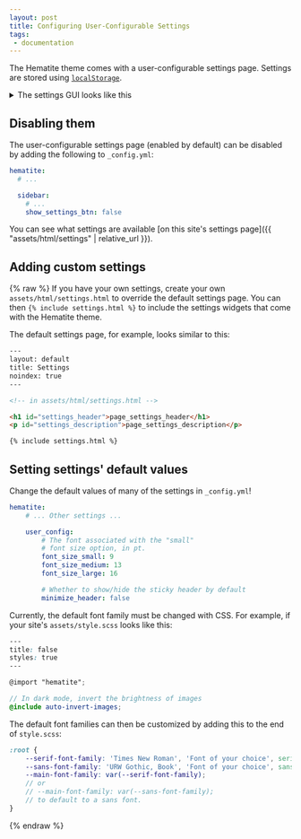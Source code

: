 ```yaml
---
layout: post
title: Configuring User-Configurable Settings
tags:
 - documentation
---
```


The Hematite theme comes with a user-configurable settings page. Settings are stored using [`localStorage`](https://developer.mozilla.org/en-US/docs/Web/API/Window/localStorage).

<details markdown=1><summary>The settings GUI looks like this</summary>
```md
<!--
    Include the settings GUI in a page with the following Liquid include:
-->
{% raw %}{% include settings.html %}{% endraw %}
```
{% include settings.html %}
</details>

## Disabling them
The user-configurable settings page (enabled by default) can be disabled by adding the following to `_config.yml`:
```yaml
hematite:
  # ...

  sidebar:
    # ...
    show_settings_btn: false
```

You can see what settings are available [on this site's settings page]({{ "assets/html/settings" | relative_url }}).

## Adding custom settings
{% raw %}
If you have your own settings, create your own `assets/html/settings.html` to override the default settings page. You can then `{% include settings.html %}` to include the settings widgets that come with the Hematite theme.

The default settings page, for example, looks similar to this:
```html
---
layout: default
title: Settings
noindex: true
---

<!-- in assets/html/settings.html -->

<h1 id="settings_header">page_settings_header</h1>
<p id="settings_description">page_settings_description</p>

{% include settings.html %}
```

## Setting settings' default values
Change the default values of many of the settings in `_config.yml`!
```yaml
hematite:
    # ... Other settings ...

    user_config:
        # The font associated with the "small"
        # font size option, in pt.
        font_size_small: 9
        font_size_medium: 13
        font_size_large: 16

        # Whether to show/hide the sticky header by default
        minimize_header: false
```

Currently, the default font family must be changed with CSS. For example, if your site's `assets/style.scss` looks like this:
```scss
---
title: false
styles: true
---

@import "hematite";

// In dark mode, invert the brightness of images
@include auto-invert-images;
```
The default font families can then be customized by adding this to the end of `style.scss`:
```scss
:root {
    --serif-font-family: 'Times New Roman', 'Font of your choice', serif;
    --sans-font-family: 'URW Gothic, Book', 'Font of your choice', sans-serif;
    --main-font-family: var(--serif-font-family);
    // or
    // --main-font-family: var(--sans-font-family);
    // to default to a sans font.
}
```

{% endraw %}

